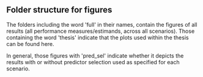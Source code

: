 ## Folder structure for figures

The folders including the word 'full' in their names, contain the figures
of all results (all performance measures/estimands, across all scenarios). Those
containing the word 'thesis' indicate that the plots used within the thesis can
be found here.

In general, those figures with 'pred_sel' indicate whether it depicts the results
with or without predictor selection used as specified for each scenario.
